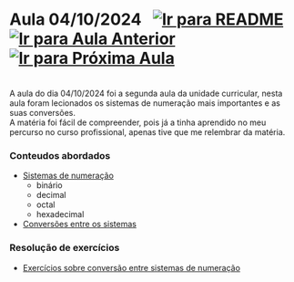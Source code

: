 # Aula 04/10/2024 &nbsp; [![Ir para README](https://img.shields.io/badge/Indice-Verde?style=for-the-badge)](../README.md#indice) &nbsp; [![Ir para Aula Anterior](https://img.shields.io/badge/Anterior-Aula%201-007ACC?style=for-the-badge)](../aulas/27-09-2024.md) [![Ir para Próxima Aula](https://img.shields.io/badge/Próxima-Aula%203-007ACC?style=for-the-badge)](../aulas/11-10-2024.md)

<br>
A aula do dia 04/10/2024 foi a segunda aula da unidade curricular, nesta aula foram lecionados os sistemas de numeração mais importantes e as suas conversões.
<br>
A matéria foi fácil de compreender, pois já a tinha aprendido no meu percurso no curso profissional, apenas tive que me relembrar da matéria.

### Conteudos abordados

- [Sistemas de numeração](../apontamentos/sistemas_de_numeracao.md)
  - binário
  - decimal
  - octal
  - hexadecimal
- [Conversões entre os sistemas](../apontamentos/sistemas_de_numeracao.md#conversões-entre-sistemas-de-numeração)

### Resolução de exercícios

- [Exercícios sobre conversão entre sistemas de numeração](../fichas/conversoes.md)
